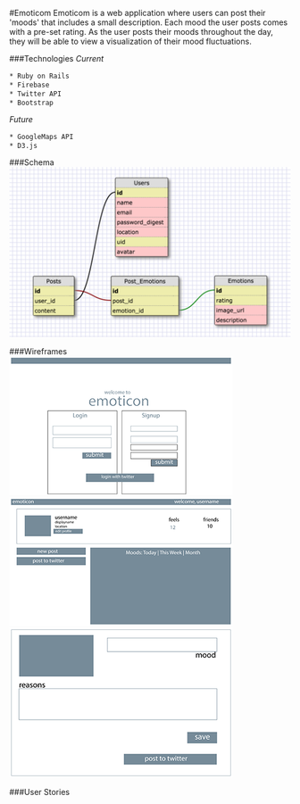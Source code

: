 #Emoticom
Emoticom is a web application where users can post their 'moods' that includes a small description. Each mood the user posts comes with a pre-set rating. As the user posts their moods throughout the day, they will be able to view a visualization of their mood fluctuations. 

###Technologies
_Current_
```
* Ruby on Rails
* Firebase
* Twitter API
* Bootstrap
```

_Future_
```
* GoogleMaps API
* D3.js
```

###Schema
![alt text](public/schema.png "Schema Design")

###Wireframes
![alt text](public/splash-page.png "Splash Page") 
![alt text](public/userhomepage.png "User Homepage")
![alt text](public/mood-page.png "Create a Post")

###User Stories
